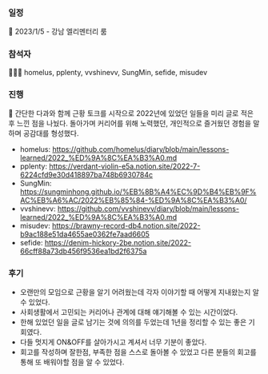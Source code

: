 ### 일정
📆 2023/1/5 - 강남 엘리멘터리 룸

### 참석자
🧑‍🤝‍🧑 homelus, pplenty, vvshinevv, SungMin, sefide, misudev

### 진행
🚤 간단한 다과와 함께 근황 토크를 시작으로 2022년에 있었던 일들을 미리 글로 적은 후 느낀 점을 나눴다.
돌아가며 커리어를 위해 노력했던, 개인적으로 즐거웠던 경험을 말하며 공감대를 형성했다.

- homelus: https://github.com/homelus/diary/blob/main/lessons-learned/2022_%ED%9A%8C%EA%B3%A0.md
- pplenty: https://verdant-violin-e5a.notion.site/2022-7-6224cfd9e30d418897ba748b6930784c
- SungMin: https://sungminhong.github.io/%EB%8B%A4%EC%9D%B4%EB%9F%AC%EB%A6%AC/2022%EB%85%84-%ED%9A%8C%EA%B3%A0/
- vvshinevv: https://github.com/vvshinevv/diary/blob/main/lessons-learned/2022_%ED%9A%8C%EA%B3%A0.md
- misudev: https://brawny-record-db4.notion.site/2022-b9ac188e51da4655ae0362fe7aad6605
- sefide: https://denim-hickory-2be.notion.site/2022-66cff88a73db456f9536ea1bd2f6375a

### 후기
- 오랜만의 모임으로 근황을 알기 어려웠는데 각자 이야기할 때 어떻게 지내왔는지 알 수 있었다.
- 사회생활에서 고민되는 커리어나 관계에 대해 얘기해볼 수 있는 시간이었다.
- 한해 있었던 일을 글로 남기는 것에 의의를 두었는데 1년을 정리할 수 있는 좋은 기회였다.
- 다들 멋지게 ON&OFF를 살아가시고 계셔서 너무 기분이 좋았다.
- 회고를 작성하며 잘한점, 부족한 점을 스스로 돌아볼 수 있었고 다른 분들의 회고를 통해 또 배워야할 점을 알 수 있었다.
